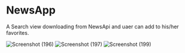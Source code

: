 # NewsApp
A Search view downloading from NewsApi and uaer can add to his/her favorites. 

![Screenshot (196)](https://user-images.githubusercontent.com/43355472/137598240-519718c9-dac8-4f68-903f-3ae4b4e90070.png)
![Screenshot (197)](https://user-images.githubusercontent.com/43355472/137598246-7c439e7a-42f8-4d53-b883-4737747502a3.png)
![Screenshot (199)](https://user-images.githubusercontent.com/43355472/137598247-c66fd0e5-f088-4cea-a03c-f22bac4c01f5.png)
